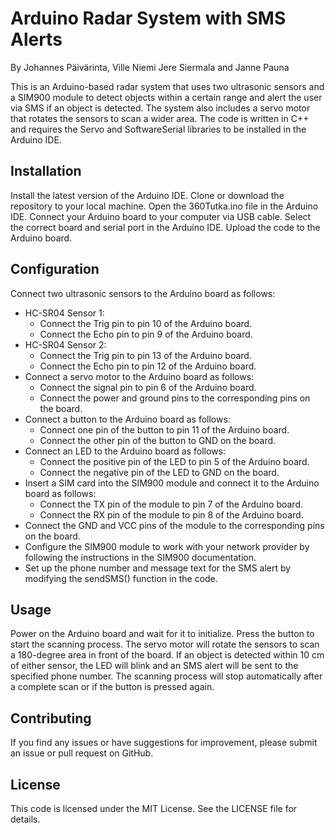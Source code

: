 # Arduino Radar System with SMS Alerts
By Johannes Päivärinta, Ville Niemi Jere Siermala and Janne Pauna

This is an Arduino-based radar system that uses two ultrasonic sensors and a SIM900 module to 
detect objects within a certain range and alert the user via SMS if an object 
is detected. The system also includes a servo motor that rotates the sensors to 
scan a wider area. The code is written in C++ and requires the Servo and 
SoftwareSerial libraries to be installed in the Arduino IDE.

## Installation
Install the latest version of the Arduino IDE.
Clone or download the repository to your local machine.
Open the 360Tutka.ino file in the Arduino IDE.
Connect your Arduino board to your computer via USB cable.
Select the correct board and serial port in the Arduino IDE.
Upload the code to the Arduino board.

## Configuration
Connect two ultrasonic sensors to the Arduino board as follows:
* HC-SR04 Sensor 1:
  * Connect the Trig pin to pin 10 of the Arduino board.
  * Connect the Echo pin to pin 9 of the Arduino board.
* HC-SR04 Sensor 2:
  * Connect the Trig pin to pin 13 of the Arduino board.
  * Connect the Echo pin to pin 12 of the Arduino board.
* Connect a servo motor to the Arduino board as follows:
  * Connect the signal pin to pin 6 of the Arduino board.
  * Connect the power and ground pins to the corresponding pins on the board.
* Connect a button to the Arduino board as follows:
  * Connect one pin of the button to pin 11 of the Arduino board.
  * Connect the other pin of the button to GND on the board.
* Connect an LED to the Arduino board as follows:
  * Connect the positive pin of the LED to pin 5 of the Arduino board.
  * Connect the negative pin of the LED to GND on the board.
* Insert a SIM card into the SIM900 module and connect it to the Arduino board as follows:
  * Connect the TX pin of the module to pin 7 of the Arduino board.
  * Connect the RX pin of the module to pin 8 of the Arduino board.
* Connect the GND and VCC pins of the module to the corresponding pins on the board.
* Configure the SIM900 module to work with your network provider by following the instructions in the SIM900 documentation.
* Set up the phone number and message text for the SMS alert by modifying the sendSMS() function in the code.

## Usage
Power on the Arduino board and wait for it to 
initialize. Press the button to start the scanning process.
The servo motor will rotate the sensors to 
scan a 180-degree area in front of the board.
If an object is detected within 10 cm of either 
sensor, the LED will blink and an SMS alert will
be sent to the specified phone number. The scanning 
process will stop automatically after a complete scan or 
if the button is pressed again.

## Contributing
If you find any issues or have suggestions for improvement, please submit an issue or pull request on GitHub.

## License
This code is licensed under the MIT License. See the LICENSE file for details.
